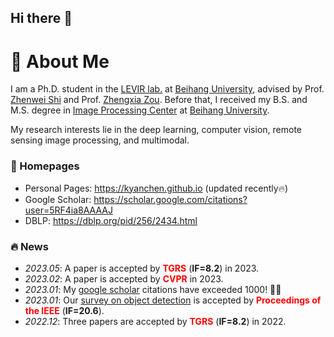 ## Hi there 👋

# 👋 About Me

I am a Ph.D. student in the [LEVIR lab.](http://levir.buaa.edu.cn/) at [Beihang University](https://www.buaa.edu.cn/), advised by Prof. [Zhenwei Shi](http://levir.buaa.edu.cn/) and Prof. [Zhengxia Zou](https://zhengxiazou.github.io/). Before that, I received my B.S. and M.S. degree in [Image Processing Center](http://www.sa.buaa.edu.cn/) at [Beihang University](https://www.buaa.edu.cn/).

My research interests lie in the deep learning, computer vision, remote sensing image processing, and multimodal.

### 📎 Homepages

- Personal Pages: https://kyanchen.github.io (updated recently🔥)
- Google Scholar: https://scholar.google.com/citations?user=5RF4ia8AAAAJ
- DBLP: https://dblp.org/pid/256/2434.html

### 🔥 News
- *2023.05*: A paper is accepted by **<font color="red">TGRS</font>** (**IF=8.2**) in 2023.
- *2023.02*: A paper is accepted by **<font color="red">CVPR</font>** in 2023.
- *2023.01*: My [google scholar](https://scholar.google.com/citations?user=5RF4ia8AAAAJ) citations have exceeded 1000! 🎉🎉 
- *2023.01*: Our [survey on object detection](https://arxiv.org/abs/1905.05055) is accepted by **<font color="red">Proceedings of the IEEE</font>** (**IF=20.6**).
- *2022.12*: Three papers are accepted by **<font color="red">TGRS</font>** (**IF=8.2**) in 2022.

##